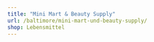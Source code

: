 ```yaml
---
title: "Mini Mart & Beauty Supply"
url: /baltimore/mini-mart-und-beauty-supply/
shop: Lebensmittel
---
```

